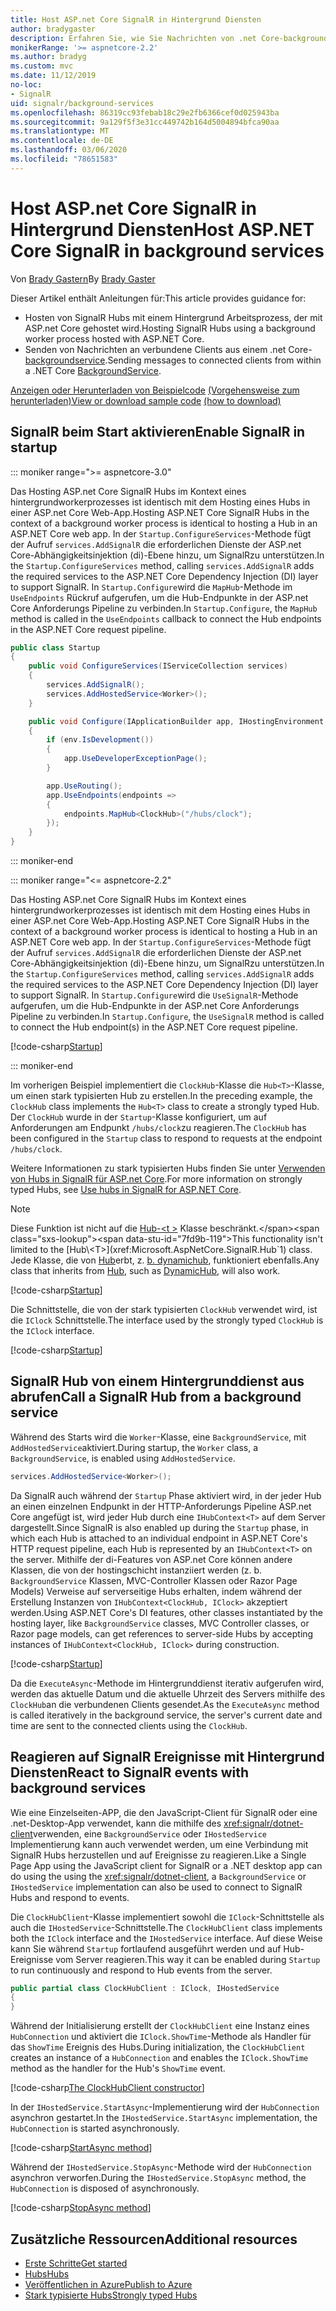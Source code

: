 ```yaml
---
title: Host ASP.net Core SignalR in Hintergrund Diensten
author: bradygaster
description: Erfahren Sie, wie Sie Nachrichten von .net Core-backgroundservice-Klassen an SignalR Clients senden.
monikerRange: '>= aspnetcore-2.2'
ms.author: bradyg
ms.custom: mvc
ms.date: 11/12/2019
no-loc:
- SignalR
uid: signalr/background-services
ms.openlocfilehash: 86319cc93febab18c29e2fb6366cef0d025943ba
ms.sourcegitcommit: 9a129f5f3e31cc449742b164d5004894bfca90aa
ms.translationtype: MT
ms.contentlocale: de-DE
ms.lasthandoff: 03/06/2020
ms.locfileid: "78651583"
---
```

# <a name="host-aspnet-core-opno-locsignalr-in-background-services"></a><span data-ttu-id="7fd9b-103">Host ASP.net Core SignalR in Hintergrund Diensten</span><span class="sxs-lookup"><span data-stu-id="7fd9b-103">Host ASP.NET Core SignalR in background services</span></span>

<span data-ttu-id="7fd9b-104">Von [Brady Gastern](https://twitter.com/bradygaster)</span><span class="sxs-lookup"><span data-stu-id="7fd9b-104">By [Brady Gaster](https://twitter.com/bradygaster)</span></span>

<span data-ttu-id="7fd9b-105">Dieser Artikel enthält Anleitungen für:</span><span class="sxs-lookup"><span data-stu-id="7fd9b-105">This article provides guidance for:</span></span>

* <span data-ttu-id="7fd9b-106">Hosten von SignalR Hubs mit einem Hintergrund Arbeitsprozess, der mit ASP.net Core gehostet wird.</span><span class="sxs-lookup"><span data-stu-id="7fd9b-106">Hosting SignalR Hubs using a background worker process hosted with ASP.NET Core.</span></span>
* <span data-ttu-id="7fd9b-107">Senden von Nachrichten an verbundene Clients aus einem .net Core- [backgroundservice](xref:Microsoft.Extensions.Hosting.BackgroundService).</span><span class="sxs-lookup"><span data-stu-id="7fd9b-107">Sending messages to connected clients from within a .NET Core [BackgroundService](xref:Microsoft.Extensions.Hosting.BackgroundService).</span></span>

<span data-ttu-id="7fd9b-108">[Anzeigen oder Herunterladen von Beispielcode](https://github.com/dotnet/AspNetCore.Docs/tree/master/aspnetcore/signalr/background-service/sample/) [(Vorgehensweise zum herunterladen)](xref:index#how-to-download-a-sample)</span><span class="sxs-lookup"><span data-stu-id="7fd9b-108">[View or download sample code](https://github.com/dotnet/AspNetCore.Docs/tree/master/aspnetcore/signalr/background-service/sample/) [(how to download)](xref:index#how-to-download-a-sample)</span></span>

## <a name="enable-opno-locsignalr-in-startup"></a><span data-ttu-id="7fd9b-109">SignalR beim Start aktivieren</span><span class="sxs-lookup"><span data-stu-id="7fd9b-109">Enable SignalR in startup</span></span>

::: moniker range=">= aspnetcore-3.0"

<span data-ttu-id="7fd9b-110">Das Hosting ASP.net Core SignalR Hubs im Kontext eines hintergrundworkerprozesses ist identisch mit dem Hosting eines Hubs in einer ASP.net Core Web-App.</span><span class="sxs-lookup"><span data-stu-id="7fd9b-110">Hosting ASP.NET Core SignalR Hubs in the context of a background worker process is identical to hosting a Hub in an ASP.NET Core web app.</span></span> <span data-ttu-id="7fd9b-111">In der `Startup.ConfigureServices`-Methode fügt der Aufruf `services.AddSignalR` die erforderlichen Dienste der ASP.net Core-Abhängigkeitsinjektion (di)-Ebene hinzu, um SignalRzu unterstützen.</span><span class="sxs-lookup"><span data-stu-id="7fd9b-111">In the `Startup.ConfigureServices` method, calling `services.AddSignalR` adds the required services to the ASP.NET Core Dependency Injection (DI) layer to support SignalR.</span></span> <span data-ttu-id="7fd9b-112">In `Startup.Configure`wird die `MapHub`-Methode im `UseEndpoints` Rückruf aufgerufen, um die Hub-Endpunkte in der ASP.net Core Anforderungs Pipeline zu verbinden.</span><span class="sxs-lookup"><span data-stu-id="7fd9b-112">In `Startup.Configure`, the `MapHub` method is called in the `UseEndpoints` callback to connect the Hub endpoints in the ASP.NET Core request pipeline.</span></span>

```csharp
public class Startup
{
    public void ConfigureServices(IServiceCollection services)
    {
        services.AddSignalR();
        services.AddHostedService<Worker>();
    }

    public void Configure(IApplicationBuilder app, IHostingEnvironment env)
    {
        if (env.IsDevelopment())
        {
            app.UseDeveloperExceptionPage();
        }

        app.UseRouting();
        app.UseEndpoints(endpoints =>
        {
            endpoints.MapHub<ClockHub>("/hubs/clock");
        });
    }
}
```

::: moniker-end

::: moniker range="<= aspnetcore-2.2"

<span data-ttu-id="7fd9b-113">Das Hosting ASP.net Core SignalR Hubs im Kontext eines hintergrundworkerprozesses ist identisch mit dem Hosting eines Hubs in einer ASP.net Core Web-App.</span><span class="sxs-lookup"><span data-stu-id="7fd9b-113">Hosting ASP.NET Core SignalR Hubs in the context of a background worker process is identical to hosting a Hub in an ASP.NET Core web app.</span></span> <span data-ttu-id="7fd9b-114">In der `Startup.ConfigureServices`-Methode fügt der Aufruf `services.AddSignalR` die erforderlichen Dienste der ASP.net Core-Abhängigkeitsinjektion (di)-Ebene hinzu, um SignalRzu unterstützen.</span><span class="sxs-lookup"><span data-stu-id="7fd9b-114">In the `Startup.ConfigureServices` method, calling `services.AddSignalR` adds the required services to the ASP.NET Core Dependency Injection (DI) layer to support SignalR.</span></span> <span data-ttu-id="7fd9b-115">In `Startup.Configure`wird die `UseSignalR`-Methode aufgerufen, um die Hub-Endpunkte in der ASP.net Core Anforderungs Pipeline zu verbinden.</span><span class="sxs-lookup"><span data-stu-id="7fd9b-115">In `Startup.Configure`, the `UseSignalR` method is called to connect the Hub endpoint(s) in the ASP.NET Core request pipeline.</span></span>

[!code-csharp[Startup](background-service/sample/Server/Startup.cs?name=Startup)]

::: moniker-end

<span data-ttu-id="7fd9b-116">Im vorherigen Beispiel implementiert die `ClockHub`-Klasse die `Hub<T>`-Klasse, um einen stark typisierten Hub zu erstellen.</span><span class="sxs-lookup"><span data-stu-id="7fd9b-116">In the preceding example, the `ClockHub` class implements the `Hub<T>` class to create a strongly typed Hub.</span></span> <span data-ttu-id="7fd9b-117">Der `ClockHub` wurde in der `Startup`-Klasse konfiguriert, um auf Anforderungen am Endpunkt `/hubs/clock`zu reagieren.</span><span class="sxs-lookup"><span data-stu-id="7fd9b-117">The `ClockHub` has been configured in the `Startup` class to respond to requests at the endpoint `/hubs/clock`.</span></span>

<span data-ttu-id="7fd9b-118">Weitere Informationen zu stark typisierten Hubs finden Sie unter [Verwenden von Hubs in SignalR für ASP.net Core](xref:signalr/hubs#strongly-typed-hubs).</span><span class="sxs-lookup"><span data-stu-id="7fd9b-118">For more information on strongly typed Hubs, see [Use hubs in SignalR for ASP.NET Core](xref:signalr/hubs#strongly-typed-hubs).</span></span>

> [!NOTE]
> <span data-ttu-id="7fd9b-119">Diese Funktion ist nicht auf die [Hub-\<t >](xref:Microsoft.AspNetCore.SignalR.Hub`1) Klasse beschränkt.</span><span class="sxs-lookup"><span data-stu-id="7fd9b-119">This functionality isn't limited to the [Hub\<T>](xref:Microsoft.AspNetCore.SignalR.Hub`1) class.</span></span> <span data-ttu-id="7fd9b-120">Jede Klasse, die von [Hub](xref:Microsoft.AspNetCore.SignalR.Hub)erbt, z. [b. dynamichub](xref:Microsoft.AspNetCore.SignalR.DynamicHub), funktioniert ebenfalls.</span><span class="sxs-lookup"><span data-stu-id="7fd9b-120">Any class that inherits from [Hub](xref:Microsoft.AspNetCore.SignalR.Hub), such as [DynamicHub](xref:Microsoft.AspNetCore.SignalR.DynamicHub), will also work.</span></span>

[!code-csharp[Startup](background-service/sample/Server/ClockHub.cs?name=ClockHub)]

<span data-ttu-id="7fd9b-121">Die Schnittstelle, die von der stark typisierten `ClockHub` verwendet wird, ist die `IClock` Schnittstelle.</span><span class="sxs-lookup"><span data-stu-id="7fd9b-121">The interface used by the strongly typed `ClockHub` is the `IClock` interface.</span></span>

[!code-csharp[Startup](background-service/sample/HubServiceInterfaces/IClock.cs?name=IClock)]

## <a name="call-a-opno-locsignalr-hub-from-a-background-service"></a><span data-ttu-id="7fd9b-122">SignalR Hub von einem Hintergrunddienst aus abrufen</span><span class="sxs-lookup"><span data-stu-id="7fd9b-122">Call a SignalR Hub from a background service</span></span>

<span data-ttu-id="7fd9b-123">Während des Starts wird die `Worker`-Klasse, eine `BackgroundService`, mit `AddHostedService`aktiviert.</span><span class="sxs-lookup"><span data-stu-id="7fd9b-123">During startup, the `Worker` class, a `BackgroundService`, is enabled using `AddHostedService`.</span></span>

```csharp
services.AddHostedService<Worker>();
```

<span data-ttu-id="7fd9b-124">Da SignalR auch während der `Startup` Phase aktiviert wird, in der jeder Hub an einen einzelnen Endpunkt in der HTTP-Anforderungs Pipeline ASP.net Core angefügt ist, wird jeder Hub durch eine `IHubContext<T>` auf dem Server dargestellt.</span><span class="sxs-lookup"><span data-stu-id="7fd9b-124">Since SignalR is also enabled up during the `Startup` phase, in which each Hub is attached to an individual endpoint in ASP.NET Core's HTTP request pipeline, each Hub is represented by an `IHubContext<T>` on the server.</span></span> <span data-ttu-id="7fd9b-125">Mithilfe der di-Features von ASP.net Core können andere Klassen, die von der hostingschicht instanziiert werden (z. b. `BackgroundService` Klassen, MVC-Controller Klassen oder Razor Page Models) Verweise auf serverseitige Hubs erhalten, indem während der Erstellung Instanzen von `IHubContext<ClockHub, IClock>` akzeptiert werden.</span><span class="sxs-lookup"><span data-stu-id="7fd9b-125">Using ASP.NET Core's DI features, other classes instantiated by the hosting layer, like `BackgroundService` classes, MVC Controller classes, or Razor page models, can get references to server-side Hubs by accepting instances of `IHubContext<ClockHub, IClock>` during construction.</span></span>

[!code-csharp[Startup](background-service/sample/Server/Worker.cs?name=Worker)]

<span data-ttu-id="7fd9b-126">Da die `ExecuteAsync`-Methode im Hintergrunddienst iterativ aufgerufen wird, werden das aktuelle Datum und die aktuelle Uhrzeit des Servers mithilfe des `ClockHub`an die verbundenen Clients gesendet.</span><span class="sxs-lookup"><span data-stu-id="7fd9b-126">As the `ExecuteAsync` method is called iteratively in the background service, the server's current date and time are sent to the connected clients using the `ClockHub`.</span></span>

## <a name="react-to-opno-locsignalr-events-with-background-services"></a><span data-ttu-id="7fd9b-127">Reagieren auf SignalR Ereignisse mit Hintergrund Diensten</span><span class="sxs-lookup"><span data-stu-id="7fd9b-127">React to SignalR events with background services</span></span>

<span data-ttu-id="7fd9b-128">Wie eine Einzelseiten-APP, die den JavaScript-Client für SignalR oder eine .net-Desktop-App verwendet, kann die mithilfe des <xref:signalr/dotnet-client>verwenden, eine `BackgroundService` oder `IHostedService` Implementierung kann auch verwendet werden, um eine Verbindung mit SignalR Hubs herzustellen und auf Ereignisse zu reagieren.</span><span class="sxs-lookup"><span data-stu-id="7fd9b-128">Like a Single Page App using the JavaScript client for SignalR or a .NET desktop app can do using the using the <xref:signalr/dotnet-client>, a `BackgroundService` or `IHostedService` implementation can also be used to connect to SignalR Hubs and respond to events.</span></span>

<span data-ttu-id="7fd9b-129">Die `ClockHubClient`-Klasse implementiert sowohl die `IClock`-Schnittstelle als auch die `IHostedService`-Schnittstelle.</span><span class="sxs-lookup"><span data-stu-id="7fd9b-129">The `ClockHubClient` class implements both the `IClock` interface and the `IHostedService` interface.</span></span> <span data-ttu-id="7fd9b-130">Auf diese Weise kann Sie während `Startup` fortlaufend ausgeführt werden und auf Hub-Ereignisse vom Server reagieren.</span><span class="sxs-lookup"><span data-stu-id="7fd9b-130">This way it can be enabled during `Startup` to run continuously and respond to Hub events from the server.</span></span>

```csharp
public partial class ClockHubClient : IClock, IHostedService
{
}
```

<span data-ttu-id="7fd9b-131">Während der Initialisierung erstellt der `ClockHubClient` eine Instanz eines `HubConnection` und aktiviert die `IClock.ShowTime`-Methode als Handler für das `ShowTime` Ereignis des Hubs.</span><span class="sxs-lookup"><span data-stu-id="7fd9b-131">During initialization, the `ClockHubClient` creates an instance of a `HubConnection` and enables the `IClock.ShowTime` method as the handler for the Hub's `ShowTime` event.</span></span>

[!code-csharp[The ClockHubClient constructor](background-service/sample/Clients.ConsoleTwo/ClockHubClient.cs?name=ClockHubClientCtor)]

<span data-ttu-id="7fd9b-132">In der `IHostedService.StartAsync`-Implementierung wird der `HubConnection` asynchron gestartet.</span><span class="sxs-lookup"><span data-stu-id="7fd9b-132">In the `IHostedService.StartAsync` implementation, the `HubConnection` is started asynchronously.</span></span>

[!code-csharp[StartAsync method](background-service/sample/Clients.ConsoleTwo/ClockHubClient.cs?name=StartAsync)]

<span data-ttu-id="7fd9b-133">Während der `IHostedService.StopAsync`-Methode wird der `HubConnection` asynchron verworfen.</span><span class="sxs-lookup"><span data-stu-id="7fd9b-133">During the `IHostedService.StopAsync` method, the `HubConnection` is disposed of asynchronously.</span></span>

[!code-csharp[StopAsync method](background-service/sample/Clients.ConsoleTwo/ClockHubClient.cs?name=StopAsync)]

## <a name="additional-resources"></a><span data-ttu-id="7fd9b-134">Zusätzliche Ressourcen</span><span class="sxs-lookup"><span data-stu-id="7fd9b-134">Additional resources</span></span>

* [<span data-ttu-id="7fd9b-135">Erste Schritte</span><span class="sxs-lookup"><span data-stu-id="7fd9b-135">Get started</span></span>](xref:tutorials/signalr)
* [<span data-ttu-id="7fd9b-136">Hubs</span><span class="sxs-lookup"><span data-stu-id="7fd9b-136">Hubs</span></span>](xref:signalr/hubs)
* [<span data-ttu-id="7fd9b-137">Veröffentlichen in Azure</span><span class="sxs-lookup"><span data-stu-id="7fd9b-137">Publish to Azure</span></span>](xref:signalr/publish-to-azure-web-app)
* [<span data-ttu-id="7fd9b-138">Stark typisierte Hubs</span><span class="sxs-lookup"><span data-stu-id="7fd9b-138">Strongly typed Hubs</span></span>](xref:signalr/hubs#strongly-typed-hubs)
